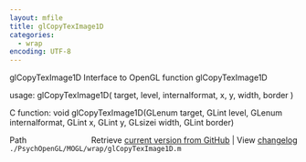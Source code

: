 ```yaml
---
layout: mfile
title: glCopyTexImage1D
categories:
  - wrap
encoding: UTF-8
---
```


glCopyTexImage1D  Interface to OpenGL function glCopyTexImage1D  

usage:  glCopyTexImage1D( target, level, internalformat, x, y, width, border )  

C function:  void glCopyTexImage1D(GLenum target, GLint level, GLenum internalformat, GLint x, GLint y, GLsizei width, GLint border)  


<div class="code_header" style="text-align:right;">
  <span style="float:left;">Path&nbsp;&nbsp;</span> <span class="counter">Retrieve <a href=
  "https://raw.github.com/Psychtoolbox-3/Psychtoolbox-3/beta/./PsychOpenGL/MOGL/wrap/glCopyTexImage1D.m">current version from GitHub</a> | View <a href=
  "https://github.com/Psychtoolbox-3/Psychtoolbox-3/commits/beta/./PsychOpenGL/MOGL/wrap/glCopyTexImage1D.m">changelog</a></span>
</div>
<div class="code">
  <code>./PsychOpenGL/MOGL/wrap/glCopyTexImage1D.m</code>
</div>
